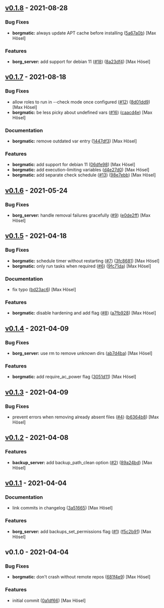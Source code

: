 
<a name="v0.1.8"></a>
## [v0.1.8] - 2021-08-28
### Bug Fixes
- **borgmatic:** always update APT cache before installing ([5a67a0b](https://github.com/maxhoesel/ansible-collection-borgbackup/commit/5a67a0b)) [Max Hösel]

### Features
- **borg_server:** add support for debian 11 ([#18](https://github.com/maxhoesel/ansible-collection-borgbackup/issues/18)) ([8a23df4](https://github.com/maxhoesel/ansible-collection-borgbackup/commit/8a23df4)) [Max Hösel]


<a name="v0.1.7"></a>
## [v0.1.7] - 2021-08-18
### Bug Fixes
- allow roles to run in --check mode once configured ([#12](https://github.com/maxhoesel/ansible-collection-borgbackup/issues/12)) ([8d01dd9](https://github.com/maxhoesel/ansible-collection-borgbackup/commit/8d01dd9)) [Max Hösel]
- **borgmatic:** be less picky about undefined vars ([#16](https://github.com/maxhoesel/ansible-collection-borgbackup/issues/16)) ([caacd4e](https://github.com/maxhoesel/ansible-collection-borgbackup/commit/caacd4e)) [Max Hösel]

### Documentation
- **borgmatic:** remove outdated var entry ([1447df3](https://github.com/maxhoesel/ansible-collection-borgbackup/commit/1447df3)) [Max Hösel]

### Features
- **borgmatic:** add support for debian 11 ([06dfe98](https://github.com/maxhoesel/ansible-collection-borgbackup/commit/06dfe98)) [Max Hösel]
- **borgmatic:** add execution-limiting variables ([d4e27d0](https://github.com/maxhoesel/ansible-collection-borgbackup/commit/d4e27d0)) [Max Hösel]
- **borgmatic:** add separate check schedule ([#13](https://github.com/maxhoesel/ansible-collection-borgbackup/issues/13)) ([98e7ebb](https://github.com/maxhoesel/ansible-collection-borgbackup/commit/98e7ebb)) [Max Hösel]


<a name="v0.1.6"></a>
## [v0.1.6] - 2021-05-24
### Bug Fixes
- **borg_server:** handle removal failures gracefully ([#9](https://github.com/maxhoesel/ansible-collection-borgbackup/issues/9)) ([e0de2ff](https://github.com/maxhoesel/ansible-collection-borgbackup/commit/e0de2ff)) [Max Hösel]


<a name="v0.1.5"></a>
## [v0.1.5] - 2021-04-18
### Bug Fixes
- **borgmatic:** schedule timer without restarting ([#7](https://github.com/maxhoesel/ansible-collection-borgbackup/issues/7)) ([3fc8681](https://github.com/maxhoesel/ansible-collection-borgbackup/commit/3fc8681)) [Max Hösel]
- **borgmatic:** only run tasks when required ([#6](https://github.com/maxhoesel/ansible-collection-borgbackup/issues/6)) ([9fc71da](https://github.com/maxhoesel/ansible-collection-borgbackup/commit/9fc71da)) [Max Hösel]

### Documentation
- fix typo ([bd23ac6](https://github.com/maxhoesel/ansible-collection-borgbackup/commit/bd23ac6)) [Max Hösel]

### Features
- **borgmatic:** disable hardening and add flag ([#8](https://github.com/maxhoesel/ansible-collection-borgbackup/issues/8)) ([a7fb928](https://github.com/maxhoesel/ansible-collection-borgbackup/commit/a7fb928)) [Max Hösel]


<a name="v0.1.4"></a>
## [v0.1.4] - 2021-04-09
### Bug Fixes
- **borg_server:** use rm to remove unknown dirs ([ab7d4ba](https://github.com/maxhoesel/ansible-collection-borgbackup/commit/ab7d4ba)) [Max Hösel]

### Features
- **borgmatic:** add require_ac_power flag ([3051d11](https://github.com/maxhoesel/ansible-collection-borgbackup/commit/3051d11)) [Max Hösel]


<a name="v0.1.3"></a>
## [v0.1.3] - 2021-04-09
### Bug Fixes
- prevent errors when removing already absent files ([#4](https://github.com/maxhoesel/ansible-collection-borgbackup/issues/4)) ([b6364b8](https://github.com/maxhoesel/ansible-collection-borgbackup/commit/b6364b8)) [Max Hösel]


<a name="v0.1.2"></a>
## [v0.1.2] - 2021-04-08
### Features
- **backup_server:** add backup_path_clean option ([#2](https://github.com/maxhoesel/ansible-collection-borgbackup/issues/2)) ([89a24bd](https://github.com/maxhoesel/ansible-collection-borgbackup/commit/89a24bd)) [Max Hösel]


<a name="v0.1.1"></a>
## [v0.1.1] - 2021-04-04
### Documentation
- link commits in changelog ([3a51665](https://github.com/maxhoesel/ansible-collection-borgbackup/commit/3a51665)) [Max Hösel]

### Features
- **borg_server:** add backups_set_permissions flag ([#1](https://github.com/maxhoesel/ansible-collection-borgbackup/issues/1)) ([f5c2b91](https://github.com/maxhoesel/ansible-collection-borgbackup/commit/f5c2b91)) [Max Hösel]


<a name="v0.1.0"></a>
## v0.1.0 - 2021-04-04
### Bug Fixes
- **borgmatic:** don't crash without remote repos ([681f4e9](https://github.com/maxhoesel/ansible-collection-borgbackup/commit/681f4e9)) [Max Hösel]

### Features
- initial commit ([0a1df66](https://github.com/maxhoesel/ansible-collection-borgbackup/commit/0a1df66)) [Max Hösel]


[v0.1.8]: https://github.com/maxhoesel/ansible-collection-borgbackup/compare/v0.1.7...v0.1.8
[v0.1.7]: https://github.com/maxhoesel/ansible-collection-borgbackup/compare/v0.1.6...v0.1.7
[v0.1.6]: https://github.com/maxhoesel/ansible-collection-borgbackup/compare/v0.1.5...v0.1.6
[v0.1.5]: https://github.com/maxhoesel/ansible-collection-borgbackup/compare/v0.1.4...v0.1.5
[v0.1.4]: https://github.com/maxhoesel/ansible-collection-borgbackup/compare/v0.1.3...v0.1.4
[v0.1.3]: https://github.com/maxhoesel/ansible-collection-borgbackup/compare/v0.1.2...v0.1.3
[v0.1.2]: https://github.com/maxhoesel/ansible-collection-borgbackup/compare/v0.1.1...v0.1.2
[v0.1.1]: https://github.com/maxhoesel/ansible-collection-borgbackup/compare/v0.1.0...v0.1.1
